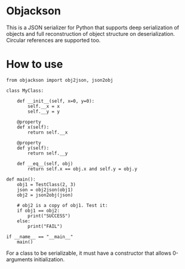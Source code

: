 # Objackson
This is a JSON serializer for Python that supports deep serialization of objects and full reconstruction of object structure on deserialization.
Circular references are supported too.

# How to use

    from objackson import obj2json, json2obj

    class MyClass:

        def __init__(self, x=0, y=0):
            self.__x = x
            self.__y = y
        
        @property
        def x(self):
            return self.__x

        @property
        def y(self):
            return self.__y

        def __eq__(self, obj)
            return self.x == obj.x and self.y = obj.y
        
    def main():
        obj1 = TestClass(2, 3)
        json = obj2json(obj1)
        obj2 = json2obj(json)

        # obj2 is a copy of obj1. Test it:
        if obj1 == obj2:
            print("SUCCESS")
        else:
            print("FAIL")

    if __name__ == "__main__"
        main()


For a class to be serializable, it must have a constructor that allows 0-arguments initialization.
